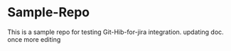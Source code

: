 # Sample-Repo

This is a sample repo for testing Git-Hib-for-jira integration.
updating doc. once more
editing
